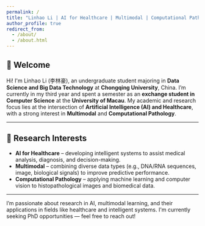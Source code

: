 ```yaml
---
permalink: /
title: "Linhao Li | AI for Healthcare | Multimodal | Computational Pathology"
author_profile: true
redirect_from: 
  - /about/
  - /about.html
---
```


## 👋 Welcome

Hi! I'm Linhao Li (李林豪), an undergraduate student majoring in **Data Science and Big Data Technology** at **Chongqing University**, China. I’m currently in my third year and spent a semester as an **exchange student in Computer Science** at the **University of Macau**. My academic and research focus lies at the intersection of **Artificial Intelligence (AI) and Healthcare**, with a strong interest in **Multimodal** and **Computational Pathology**.

---

## 🎯 Research Interests

- **AI for Healthcare** – developing intelligent systems to assist medical analysis, diagnosis, and decision-making.
- **Multimodal** – combining diverse data types (e.g., DNA/RNA sequences, image, biological signals) to improve predictive performance.
- **Computational Pathology** – applying machine learning and computer vision to histopathological images and biomedical data.

---
<!-- 
## 🔬 Research Experience

At the **Information Processing and Intelligent Systems Lab** (Chongqing University), I conducted research on **multi-source information fusion** and **uncertainty modeling**, aiming to improve classification performance in complex systems. I proposed a novel approach based on **Generalized Quantum Evidence Theory (GQET)** to handle uncertainty in heterogeneous data fusion scenarios. The method achieved superior results compared to traditional fusion techniques, particularly in tasks requiring robust decision-making under ambiguity.

At the **Fudan Vision and Learning Lab (FVL)** (Fudan University), I worked as a research intern on a project involving **video annotation for object tracking in real-world scenarios**. I annotated over **6000 frames across 9 videos**, addressing challenges such as occlusion, motion blur, and target disappearance. Using the **Segment Anything Model (SAM)**, I optimized the annotation pipeline for both efficiency and temporal consistency. I also actively engaged in discussions on ambiguous cases and refined annotation strategies. 

---

## 🛠 Technical Skills

- **Languages:** Python, C++, MATLAB  
- **Frameworks/Libraries:** PyTorch, Scikit-learn, NumPy, Pandas  
- **Tools:** Git, LaTeX  
- **Others:** Data preprocessing, model evaluation, scientific writing

---

## 🗣 Languages

- Mandarin (Native)  
- English (TOEFL 94: R28/L24/S19/W23)  
- Cantonese (Basic)

--- -->

<!-- ## 📌 Personal Website

🌐 [https://cqulinhaoli.github.io](https://cqulinhaoli.github.io)

--- -->

I’m passionate about research in AI, multimodal learning, and their applications in fields like healthcare and intelligent systems. I'm currently seeking PhD opportunities — feel free to reach out!
